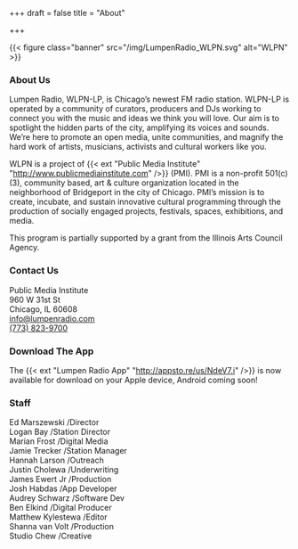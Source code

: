 +++
draft = false
title = "About"

+++

{{< figure class="banner" src="/img/LumpenRadio_WLPN.svg" alt="WLPN" >}}

### About Us

Lumpen Radio, WLPN-LP, is Chicago’s newest FM radio station. WLPN-LP is operated by a community of curators, producers and DJs working to connect you with the music and ideas we think you will love. Our aim is to spotlight the hidden parts of the city, amplifying its voices and sounds. We’re here to promote an open media, unite communities, and magnify the hard work of artists, musicians, activists and cultural workers like you.

WLPN is a project of {{< ext "Public Media Institute" "http://www.publicmediainstitute.com" />}} (PMI). PMI is a non-profit 501\(c\)(3), community based, art & culture organization located in the neighborhood of Bridgeport in the city of Chicago. PMI’s mission is to create, incubate, and sustain innovative cultural programming through the production of socially engaged projects, festivals, spaces, exhibitions, and media.

This program is partially supported by a grant from the Illinois Arts Council Agency.


### Contact Us

Public Media Institute  
960 W 31st St  
Chicago, IL 60608  
[info@lumpenradio.com](mailto:info@lumpenradio.com)  
[(773) 823-9700](tel:+1-773-823-9700)

### Download The App

The {{< ext "Lumpen Radio App" "http://appsto.re/us/NdeV7.i" />}} is now available for download on your Apple device, Android coming soon!

### Staff

Ed Marszewski /Director  
Logan Bay /Station Director  
Marian Frost /Digital Media  
Jamie Trecker /Station Manager  
Hannah Larson /Outreach  
Justin Cholewa /Underwriting  
James Ewert Jr /Production  
Josh Habdas /App Developer  
Audrey Schwarz /Software Dev  
Ben Elkind /Digital Producer  
Matthew Kylestewa /Editor  
Shanna van Volt /Production  
Studio Chew /Creative
